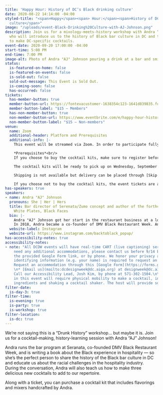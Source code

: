 ```yaml
---
title: 'Happy Hour: History of DC’s Black drinking culture'
date: 2020-08-22 14:14:00 -04:00
styled-title: "<span>Happy</span><span> Hour:</span><span>History of DC's Black drinking
  culture</span>"
image: "/uploads/event-Black-Drinking%20Culture-with-AJ-Johnson.png"
description: Join us for a mixology-meets-history workshop with Andra “AJ” Johnson,
  who will introduce us to the history of Black bar culture in DC and teach us how
  to make DC-specific cocktails.
event-date: 2020-09-20 17:00:00 -04:00
start-time: 5:00 PM
end-time: 7:00 PM
image-alt: Photo of Andra "AJ" Johnson pouring a drink at a bar and smiling.
status:
  is-featured-on-home: false
  is-featured-on-events: false
  is-sold-out: false
  sold-out-message: This Event is Sold Out.
  is-coming-soon: false
  has-occurred: false
tickets:
  has-member-button: true
  member-button-url: https://fontevacustomer-1638354c123-1641d839835.force.com/services/oauth2/authorize?client_id=3MVG9nthuDc9owbcOq7_07W.HriOQQPWTbMkrpOla.ajDQlTHf4_uby_mhwylcX.mJBU2O2SppTiZMS0J_HJd&response_type=code&redirect_uri=https://ikit.aiga.org/ikit_national_util/ikit-national-util-sso-redirect/&state=https%3A%2F%2Fdc.aiga.org%2Fevent%2Fhappy-hour-history-of-dcs-black-drinking-culture%2F%3Fredirect_source%3Deventbrite_register
  member-button-label: "$15 — Members"
  has-non-member-button: true
  non-member-button-url: https://www.eventbrite.com/e/happy-hour-history-of-dcs-black-drinking-culture-tickets-117851126893
  non-member-button-label: "$15 — Non-members"
venue:
  name: Zoom
  additional-header: Platform and Prerequisites
  additional-info: |-
    This event will be streamed via Zoom. In order to participate fully, attendees should plan to join on the Zoom app via their computer, tablet, or mobile device with enough bandwidth to support viewing video. In order to ensure only those who have registered for the event are able to attend — and to create space for intimate conversations — only those whose display name fully matches the name on our registration list will be admitted from the waiting room. You can find more about joining our virtual events, including how to connect, directions to troubleshoot, and information about our refund policy in our [FAQ](/faqs/).

    *Prerequisites*<br/>
    If you choose to buy the cocktail kits, make sure to register before September 13 to allow preparation time. A two-person cocktail kit is $50/kit and contains enough ingredients to make six cocktails. A single-person cocktail kit is $35/kit and has enough ingredients to make three cocktails. Each kit also includes black bean dip and chips (vegetarian, gluten-free, nut-free, and contains dairy).

    The cocktail kits will be ready to pick up on Wednesday, September 16, from 12:00 PM to 9:00 PM, at Serenata located inside of the La Cosecha Marketplace, 1280 4th St NE, Washington, DC 20002.

    Shipping is not available but delivery can be placed through [Skip the Line](www.skipthelineus.com). Cost is determined by mileage traveled by drivers. Delivery is scheduled and will come at the day and time you request.

    If you choose not to buy the cocktail kits, the event tickets are available for purchase until they are sold out or up until the start of the event, whichever comes first.
has-speakers: true
speakers:
- name: Andra "AJ" Johnson
  pronouns: She | Her | Hers
  title: Bar director of Serenata/Zumo concept and author of the forthcoming book
    White Plates, Black Faces
  bio: |-
    Andra "AJ" Johnson got her start in the restaurant business at a local chain restaurant in Rockville, Maryland. She then headed to DC and became an accomplished barista and bartender, a general manager, an assistant general manager and beverage director, and a managing partner at several popular and fine dining restaurants in the DMV.</br>
    In 2018, Andra became a co-founder of DMV Black Restaurant Week. Andra is currently the bar director of Serenata/Zumo concept in La Cosecha, where she renews her commitment to providing exemplary service and thoughtful cocktails each day. Her forthcoming book, “White Plates, Black Faces,” continues her work telling the stories of people of color in the restaurant industry. Currently, she also heads up a cocktail pop up initiative called “Back to Black” that strives to raise funds to donate to overlooked and underfunded charities and organizations in the DC area.
  website-label: Instagram
  website-url: https://www.instagram.com/backtoblack_popup/
has-accessibility-notes: true
accessibility-notes:
- note: "All DCDW events will have real-time CART (live captioning) services. If you
    need any additional accommodations, please contact us before 9/14 by email, through
    the provided Google Form link, or by phone. We honor your privacy and no personally
    identifying information (e.g. your name) is required to request an accommodation.\n\n*
    Request an accommodation through this [Google Form](https://forms.gle/gAQviAo5cTwWYGWV6).
    \n* [Email us](mailto:dcdesignweek@dc.aiga.org) at designweek@dc.aiga.org.\n*
    Call our Accessibility Lead, Josh Kim, by phone at 571-302-1504.\n\nFull participation
    in this event will require physical mobility to make a cocktail, including assembling
    ingredients and shaking a cocktail shaker. The host will provide some modifications."
filter-date:
  is-day-3: true
filter-time:
  is-evening: true
  is-party: true
  is-workshop: true
filter-location:
  is-dc: true
---
```


We’re not saying this is a “Drunk History” workshop… but maybe it is. Join us for a cocktail-making, history-learning session with Andra “AJ” Johnson!

Andra runs the bar program at Seranata, co-founded DMV Black Restaurant Week, and is writing a book about the Black experience in hospitality — so she’s the perfect person to share the history of the Black bar culture in DC and educate us about the racial challenges in the hospitality industry. During the conversation, Andra will also teach us how to make three delicious new cocktails to add to our repertoire.

Along with a ticket, you can purchase a cocktail kit that includes flavorings and mixers handcrafted by Andra.